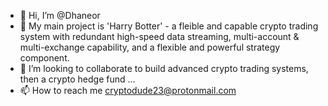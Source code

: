 - 👋 Hi, I’m @Dhaneor
- 👀 My main project is 'Harry Botter' - a fleible and capable crypto trading system with redundant high-speed data streaming, multi-account & multi-exchange capability, and a flexible and powerful strategy component. 
- 💞️ I’m looking to collaborate to build advanced crypto trading systems, then a crypto hedge fund ...
- 📫 How to reach me cryptodude23@protonmail.com

<!---
Dhaneor/Dhaneor is a ✨ special ✨ repository because its `README.md` (this file) appears on your GitHub profile.
You can click the Preview link to take a look at your changes.
--->
